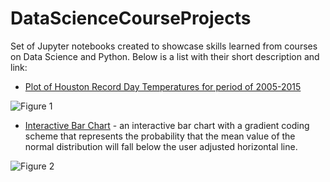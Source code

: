 # DataScienceCourseProjects
Set of Jupyter notebooks created to showcase skills learned from courses on Data Science and Python. Below is a list with their short description and link:

- [Plot of Houston Record Day Temperatures for period of 2005-2015](https://github.com/caiobran/DataScienceCourseProjects/blob/master/Houston_Record_Temperatures.ipynb)

<img src="https://i.imgur.com/jLmc556.png" alt="Figure 1" heigth="10"/>

- [Interactive Bar Chart](https://github.com/caiobran/DataScienceSampleCode/blob/master/BarChartsWithInteractiveGradientScale.ipynb) - an interactive bar chart with a gradient coding scheme that represents the probability that the mean value of the normal distribution will fall below the user adjusted horizontal line.

<img src="https://i.imgur.com/Eq2zOE2.png" alt="Figure 2" heigth="10"/>
